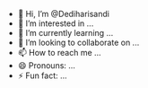 - 👋 Hi, I’m @Dediharisandi
- 👀 I’m interested in ...
- 🌱 I’m currently learning ...
- 💞️ I’m looking to collaborate on ...
- 📫 How to reach me ...
- 😄 Pronouns: ...
- ⚡ Fun fact: ...

<!---
Dediharisandi/Dediharisandi is a ✨ special ✨ repository because its `README.md` (this file) appears on your GitHub profile.
You can click the Preview link to take a look at your changes.
--->
